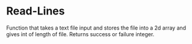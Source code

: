 # Read-Lines
Function that takes a text file input and stores the file into a 2d array and gives int of length of file. Returns success or failure integer.
